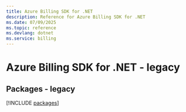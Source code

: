 ```yaml
---
title: Azure Billing SDK for .NET
description: Reference for Azure Billing SDK for .NET
ms.date: 07/09/2025
ms.topic: reference
ms.devlang: dotnet
ms.service: billing
---
```

# Azure Billing SDK for .NET - legacy
## Packages - legacy
[!INCLUDE [packages](billing-index.md)]